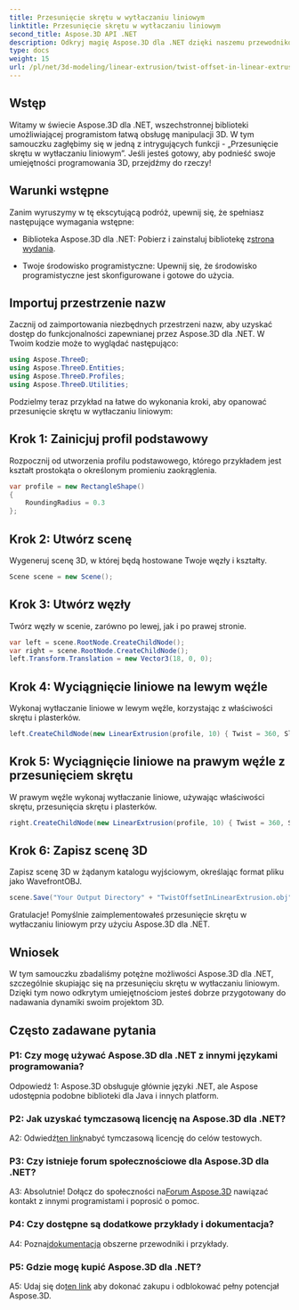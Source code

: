 ```yaml
---
title: Przesunięcie skrętu w wytłaczaniu liniowym
linktitle: Przesunięcie skrętu w wytłaczaniu liniowym
second_title: Aspose.3D API .NET
description: Odkryj magię Aspose.3D dla .NET dzięki naszemu przewodnikowi krok po kroku na temat przesunięcia skrętu w wytłaczaniu liniowym. Podnieś poziom swoich projektów 3D bez wysiłku.
type: docs
weight: 15
url: /pl/net/3d-modeling/linear-extrusion/twist-offset-in-linear-extrusion/
---
```

## Wstęp

Witamy w świecie Aspose.3D dla .NET, wszechstronnej biblioteki umożliwiającej programistom łatwą obsługę manipulacji 3D. W tym samouczku zagłębimy się w jedną z intrygujących funkcji - „Przesunięcie skrętu w wytłaczaniu liniowym”. Jeśli jesteś gotowy, aby podnieść swoje umiejętności programowania 3D, przejdźmy do rzeczy!

## Warunki wstępne

Zanim wyruszymy w tę ekscytującą podróż, upewnij się, że spełniasz następujące wymagania wstępne:

-  Biblioteka Aspose.3D dla .NET: Pobierz i zainstaluj bibliotekę z[strona wydania](https://releases.aspose.com/3d/net/).

- Twoje środowisko programistyczne: Upewnij się, że środowisko programistyczne jest skonfigurowane i gotowe do użycia.

## Importuj przestrzenie nazw

Zacznij od zaimportowania niezbędnych przestrzeni nazw, aby uzyskać dostęp do funkcjonalności zapewnianej przez Aspose.3D dla .NET. W Twoim kodzie może to wyglądać następująco:

```csharp
using Aspose.ThreeD;
using Aspose.ThreeD.Entities;
using Aspose.ThreeD.Profiles;
using Aspose.ThreeD.Utilities;
```

Podzielmy teraz przykład na łatwe do wykonania kroki, aby opanować przesunięcie skrętu w wytłaczaniu liniowym:

## Krok 1: Zainicjuj profil podstawowy

Rozpocznij od utworzenia profilu podstawowego, którego przykładem jest kształt prostokąta o określonym promieniu zaokrąglenia.

```csharp
var profile = new RectangleShape()
{
    RoundingRadius = 0.3
};
```

## Krok 2: Utwórz scenę

Wygeneruj scenę 3D, w której będą hostowane Twoje węzły i kształty.

```csharp
Scene scene = new Scene();
```

## Krok 3: Utwórz węzły

Twórz węzły w scenie, zarówno po lewej, jak i po prawej stronie.

```csharp
var left = scene.RootNode.CreateChildNode();
var right = scene.RootNode.CreateChildNode();
left.Transform.Translation = new Vector3(18, 0, 0);
```

## Krok 4: Wyciągnięcie liniowe na lewym węźle

Wykonaj wytłaczanie liniowe w lewym węźle, korzystając z właściwości skrętu i plasterków.

```csharp
left.CreateChildNode(new LinearExtrusion(profile, 10) { Twist = 360, Slices = 100 });
```

## Krok 5: Wyciągnięcie liniowe na prawym węźle z przesunięciem skrętu

W prawym węźle wykonaj wytłaczanie liniowe, używając właściwości skrętu, przesunięcia skrętu i plasterków.

```csharp
right.CreateChildNode(new LinearExtrusion(profile, 10) { Twist = 360, Slices = 100, TwistOffset = new Vector3(3, 0, 0) });
```

## Krok 6: Zapisz scenę 3D

Zapisz scenę 3D w żądanym katalogu wyjściowym, określając format pliku jako WavefrontOBJ.

```csharp
scene.Save("Your Output Directory" + "TwistOffsetInLinearExtrusion.obj", FileFormat.WavefrontOBJ);
```

Gratulacje! Pomyślnie zaimplementowałeś przesunięcie skrętu w wytłaczaniu liniowym przy użyciu Aspose.3D dla .NET.

## Wniosek

W tym samouczku zbadaliśmy potężne możliwości Aspose.3D dla .NET, szczególnie skupiając się na przesunięciu skrętu w wytłaczaniu liniowym. Dzięki tym nowo odkrytym umiejętnościom jesteś dobrze przygotowany do nadawania dynamiki swoim projektom 3D.

## Często zadawane pytania

### P1: Czy mogę używać Aspose.3D dla .NET z innymi językami programowania?

Odpowiedź 1: Aspose.3D obsługuje głównie języki .NET, ale Aspose udostępnia podobne biblioteki dla Java i innych platform.

### P2: Jak uzyskać tymczasową licencję na Aspose.3D dla .NET?

 A2: Odwiedź[ten link](https://purchase.aspose.com/temporary-license/)nabyć tymczasową licencję do celów testowych.

### P3: Czy istnieje forum społecznościowe dla Aspose.3D dla .NET?

 A3: Absolutnie! Dołącz do społeczności na[Forum Aspose.3D](https://forum.aspose.com/c/3d/18) nawiązać kontakt z innymi programistami i poprosić o pomoc.

### P4: Czy dostępne są dodatkowe przykłady i dokumentacja?

 A4: Poznaj[dokumentacja](https://reference.aspose.com/3d/net/) obszerne przewodniki i przykłady.

### P5: Gdzie mogę kupić Aspose.3D dla .NET?

 A5: Udaj się do[ten link](https://purchase.aspose.com/buy) aby dokonać zakupu i odblokować pełny potencjał Aspose.3D.
